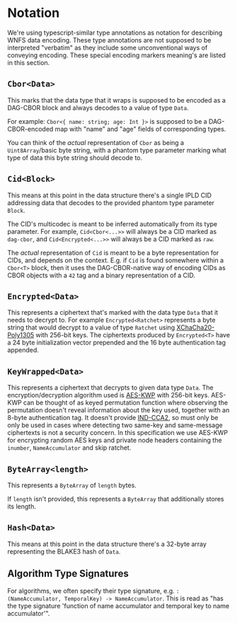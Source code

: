 
# Notation

We're using typescript-similar type annotations as notation for describing WNFS data encoding. These type annotations are not supposed to be interpreted "verbatim" as they include some unconventional ways of conveying encoding. These special encoding markers meaning's are listed in this section.

## `Cbor<Data>`

This marks that the data type that it wraps is supposed to be encoded as a DAG-CBOR block and always decodes to a value of type `Data`.

For example: `Cbor<{ name: string; age: Int }>` is supposed to be a DAG-CBOR-encoded map with "name" and "age" fields of corresponding types.

You can think of the *actual* representation of `Cbor` as being a `Uint8Array`/basic byte string, with a phantom type parameter marking what type of data this byte string should decode to.

## `Cid<Block>`

This means at this point in the data structure there's a single IPLD CID addressing data that decodes to the provided phantom type parameter `Block`.

The CID's multicodec is meant to be inferred automatically from its type parameter. For example, `Cid<Cbor<...>>` will always be a CID marked as `dag-cbor`, and `Cid<Encrypted<...>>` will always be a CID marked as `raw`.

The *actual* representation of `Cid` is meant to be a byte representation for CIDs, and depends on the context. E.g. if `Cid` is found somewhere within a `Cbor<T>` block, then it uses the DAG-CBOR-native way of encoding CIDs as CBOR objects with a `42` tag and a binary representation of a CID.

## `Encrypted<Data>`

This represents a ciphertext that's marked with the data type `Data` that it needs to decrypt to. For example `Encrypted<Ratchet>` represents a byte string that would decrypt to a value of type `Ratchet` using [XChaCha20-Poly1305] with 256-bit keys.
The ciphertexts produced by `Encrypted<T>` have a 24 byte initialization vector prepended and the 16 byte authentication tag appended.

## `KeyWrapped<Data>`

This represents a ciphertext that decrypts to given data type `Data`.
The encryption/decryption algorithm used is [AES-KWP] with 256-bit keys.
AES-KWP can be thought of as keyed permutation function where observing the permutation doesn't reveal information about the key used, together with an 8-byte authentication tag. It doesn't provide [IND-CCA2], so must only be only be used in cases where detecting two same-key and same-message ciphertexts is not a security concern.
In this specification we use AES-KWP for encrypting random AES keys and private node headers containing the `inumber`, `NameAccumulator` and skip ratchet.

## `ByteArray<length>`

This represents a `ByteArray` of `length` bytes.

If `length` isn't provided, this represents a `ByteArray` that additionally stores its length.

## `Hash<Data>`

This means at this point in the data structure there's a 32-byte array representing the BLAKE3 hash of `Data`.

## Algorithm Type Signatures

For algorithms, we often specify their type signature, e.g. `: (NameAccumulator, TemporalKey) -> NameAccumulator`. This is read as "has the type signature 'function of name accumulator and temporal key to name accumulator'".

[XChaCha20-Poly1305]: https://datatracker.ietf.org/doc/html/draft-irtf-cfrg-xchacha-03
[AES-KWP]: https://www.rfc-editor.org/rfc/rfc5649
[IND-CCA2]: https://en.wikipedia.org/wiki/Ciphertext_indistinguishability
